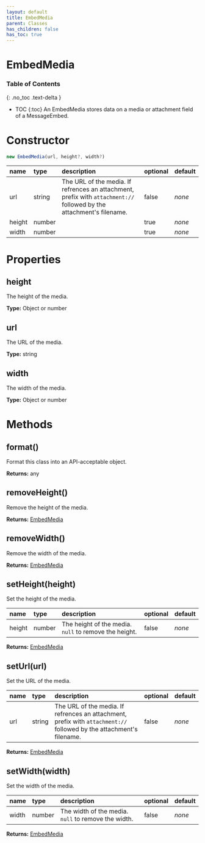 ```yaml
---
layout: default
title: EmbedMedia
parent: Classes
has_children: false
has_toc: true
---
```


# EmbedMedia
### Table of Contents
{: .no_toc .text-delta }

- TOC
{:toc}
An EmbedMedia stores data on a media or attachment
field of a MessageEmbed.
# Constructor
```js
new EmbedMedia(url, height?, width?)
```

| name | type | description | optional | default |
|:-----|:-----|:------------|:---------|:--------|
| url | string | The URL of the media. If refrences an attachment, prefix with `attachment://` followed by the attachment's filename. | false | *none* |
| height | number |   | true | *none* |
| width | number |   | true | *none* |

# Properties
## height
The height of the media.

**Type:** Object or number

## url
The URL of the media.

**Type:** string

## width
The width of the media.

**Type:** Object or number

# Methods
## format()
Format this class into an API-acceptable object.

**Returns:** any

## removeHeight()
Remove the height of the media.

**Returns:** [EmbedMedia](/classes/EmbedMedia)

## removeWidth()
Remove the width of the media.

**Returns:** [EmbedMedia](/classes/EmbedMedia)

## setHeight(height)
Set the height of the media.

| name | type | description | optional | default |
|:-----|:-----|:------------|:---------|:--------|
| height | number | The height of the media. `null` to remove the height. | false | *none* |

**Returns:** [EmbedMedia](/classes/EmbedMedia)

## setUrl(url)
Set the URL of the media.

| name | type | description | optional | default |
|:-----|:-----|:------------|:---------|:--------|
| url | string | The URL of the media. If refrences an attachment, prefix with `attachment://` followed by the attachment's filename. | false | *none* |

**Returns:** [EmbedMedia](/classes/EmbedMedia)

## setWidth(width)
Set the width of the media.

| name | type | description | optional | default |
|:-----|:-----|:------------|:---------|:--------|
| width | number | The width of the media. `null` to remove the width. | false | *none* |

**Returns:** [EmbedMedia](/classes/EmbedMedia)


